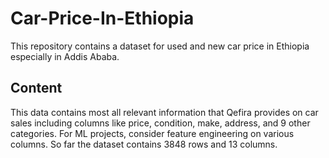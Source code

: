 # Car-Price-In-Ethiopia
This repository contains a dataset for used and new car price in Ethiopia especially in Addis Ababa.

## Content
This data contains most all relevant information that Qefira provides on car sales including columns like price, condition, make, address, and 9 other categories. For ML projects, consider feature engineering on various columns. So far the dataset contains 3848 rows and 13 columns.
